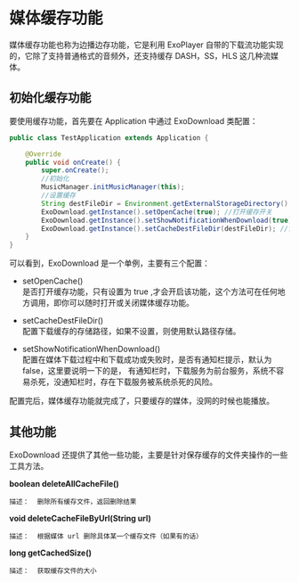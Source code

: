 # 媒体缓存功能

媒体缓存功能也称为边播边存功能，它是利用 ExoPlayer 自带的下载流功能实现的，它除了支持普通格式的音频外，还支持缓存
DASH，SS，HLS 这几种流媒体。

## 初始化缓存功能

要使用缓存功能，首先要在 Application 中通过 ExoDownload 类配置：

```java
public class TestApplication extends Application {

    @Override
    public void onCreate() {
        super.onCreate();
        //初始化
        MusicManager.initMusicManager(this);
        //设置缓存
        String destFileDir = Environment.getExternalStorageDirectory().getAbsolutePath() + "/ExoCacheDir";
        ExoDownload.getInstance().setOpenCache(true); //打开缓存开关
        ExoDownload.getInstance().setShowNotificationWhenDownload(true);
        ExoDownload.getInstance().setCacheDestFileDir(destFileDir); //设置缓存文件夹
    }
}
```

可以看到，ExoDownload 是一个单例，主要有三个配置：  

- setOpenCache()  
是否打开缓存功能，只有设置为 true ,才会开启该功能，这个方法可在任何地方调用，即你可以随时打开或关闭媒体缓存功能。

- setCacheDestFileDir()  
配置下载缓存的存储路径，如果不设置，则使用默认路径存储。

- setShowNotificationWhenDownload()  
配置在媒体下载过程中和下载成功或失败时，是否有通知栏提示，默认为 false，这里要说明一下的是，
有通知栏时，下载服务为前台服务，系统不容易杀死，没通知栏时，存在下载服务被系统杀死的风险。

配置完后，媒体缓存功能就完成了，只要缓存的媒体，没网的时候也能播放。

## 其他功能

ExoDownload 还提供了其他一些功能，主要是针对保存缓存的文件夹操作的一些工具方法。

**boolean deleteAllCacheFile()**  

`描述：  删除所有缓存文件，返回删除结果`

**void deleteCacheFileByUrl(String url)**

`描述：  根据媒体 url 删除具体某一个缓存文件（如果有的话）`

**long getCachedSize()**

`描述：  获取缓存文件的大小`
